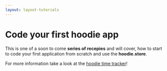 ```yaml
---
layout: layout-tutorials
---
```


# Code your first hoodie app

This is one of a soon to come **series of recepies** and will cover, how to start to code your first application from scratch and use the **hoodie.store**.

For more information take a look at the <a href ="https://github.com/zoepage/hoodie-timetracking" target="_blank">hoodie time tracker</a>!